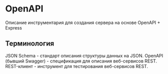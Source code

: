 
OpenAPI 
===========

Описание инструментария для создания сервера на основе OpenAPI + Express

Терминология
-------------

JSON Schema - стандарт описания структуры данных на JSON.
OpenAPI (бывший Swagger) - спецификация для описания веб-сервисов REST.
REST-клиент - инструмент для тестирования веб-сервисов REST.


